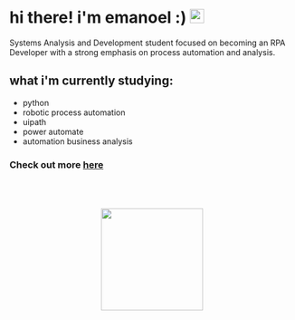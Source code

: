 # hi there! i'm emanoel :) <img src="https://media.giphy.com/media/hvRJCLFzcasrR4ia7z/giphy.gif" width="25px">

Systems Analysis and Development student focused on becoming an RPA Developer with a strong emphasis on process automation and analysis.

## what i'm currently studying:

- python
- robotic process automation
- uipath
- power automate
- automation business analysis

### Check out more [here](https://emanoel.dev/portfolio)

<br>
<br>
<br>

<div align="center">
  <a href="https://github.com/emanoelcampos">
  <img height="180em" src="https://github-readme-stats.vercel.app/api/top-langs/?username=emanoelcampos&layout=compact&theme=dark"/>
</div><br>
